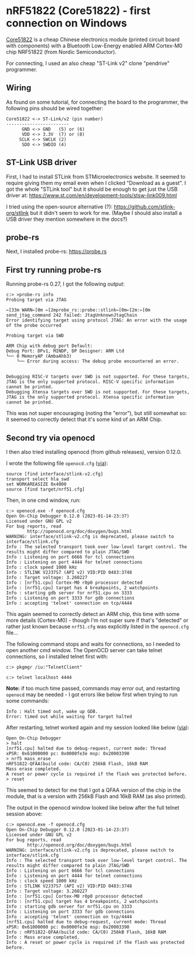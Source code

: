 # nRF51822 (Core51822) - first connection on Windows

[Core51822](https://www.waveshare.com/wiki/Core51822)
is a cheap Chinese electronics module
(printed circuit board with components)
with a Bluetooth Low-Energy enabled ARM Cortex-M0 chip
NRF51822 (from Nordic Semiconductor).

For connecting, I used an also cheap 
"ST-Link v2" clone "pendrive" programmer.

## Wiring

As found on some tutorial, for connecting the board to the programmer,
the following pins should be wired together:

```
Core51822 <-> ST-Link/v2 (pin number)
------------------------
      GND <-> GND   (5) or (6)
      VDD <-> 3.3V  (7) or (8)
     SCLK <-> SWCLK (2)
      SDO <-> SWDIO (4)
```

## ST-Link USB driver

First, I had to install STLink from STMicroelectronics website.
It seemed to require giving them my email even when I clicked "Download as a guest".
I got the whole "STLink tool" but it should be enough to get just the USB driver at:
https://www.st.com/en/development-tools/stsw-link009.html

I tried using the open-source alternative (?): https://github.com/stlink-org/stlink
but it didn't seem to work for me. (Maybe I should also install a USB driver they mention somewhere in the docs?)

## probe-rs

Next, I installed probe-rs: https://probe.rs

## First try running probe-rs

Running probe-rs 0.27, I got the following output:

```
c:> >probe-rs info
Probing target via JTAG

←[33m WARN←[0m ←[2mprobe_rs::probe::stlink←[0m←[2m:←[0m send_jtag_command 242 failed: JtagUnknownJtagChain
Error identifying target using protocol JTAG: An error with the usage of the probe occurred

Probing target via SWD

ARM Chip with debug port Default:
Debug Port: DPv1, MINDP, DP Designer: ARM Ltd
└── 0 MemoryAP (AmbaAhb3)
    └── Error during access: The debug probe encountered an error.


Debugging RISC-V targets over SWD is not supported. For these targets, JTAG is the only supported protocol. RISC-V specific information cannot be printed.
Debugging Xtensa targets over SWD is not supported. For these targets, JTAG is the only supported protocol. Xtensa specific information cannot be printed.
```

This was not super encouraging (noting the "error"),
but still somewhat so:
it seemed to correctly detect that it's some kind of an ARM Chip.

## Second try via openocd

I then also tried installing openocd (from github releases),
version 0.12.0.

I wrote the following file `openocd.cfg`
([via](https://gist.github.com/robot9706/9119d26fa860a257c8db8f5fb25573e8)):

```
source [find interface/stlink-v2.cfg]
transport select hla_swd
set WORKAREASIZE 0x4000
source [find target/nrf51.cfg]
```

Then, in one cmd window, run:

```
c:> openocd.exe -f openocd.cfg
Open On-Chip Debugger 0.12.0 (2023-01-14-23:37)
Licensed under GNU GPL v2
For bug reports, read
        http://openocd.org/doc/doxygen/bugs.html
WARNING: interface/stlink-v2.cfg is deprecated, please switch to interface/stlink.cfg
Info : The selected transport took over low-level target control. The results might differ compared to plain JTAG/SWD
Info : Listening on port 6666 for tcl connections
Info : Listening on port 4444 for telnet connections
Info : clock speed 1000 kHz
Info : STLINK V2J37S7 (API v2) VID:PID 0483:3748
Info : Target voltage: 3.260227
Info : [nrf51.cpu] Cortex-M0 r0p0 processor detected
Info : [nrf51.cpu] target has 4 breakpoints, 2 watchpoints
Info : starting gdb server for nrf51.cpu on 3333
Info : Listening on port 3333 for gdb connections
Info : accepting 'telnet' connection on tcp/4444
```

This again seemed to correctly detect an ARM chip,
this time with some more details (Cortex-M0) -
though I'm not super sure if that's "detected"
or rather just known because `nrf51.cfg`
was explicitly listed in the `openocd.cfg` file...

The following command stops and waits for connections,
so I needed to open another cmd window.
The OpenOCD server can take telnet connections,
so I installed telnet first with:

```
c:> pkgmgr /iu:"TelnetClient"

c:> telnet localhost 4444
```

**Note:** if too much time passed,
commands may error out,
and restarting `openocd` may be needed -
I got errors like below first when trying to run some commands:

```
Info : Halt timed out, wake up GDB.
Error: timed out while waiting for target halted
```

After restarting, telnet worked again and my session looked like below
([via](https://gist.github.com/robot9706/9119d26fa860a257c8db8f5fb25573e8)):

```
Open On-Chip Debugger
> halt
[nrf51.cpu] halted due to debug-request, current mode: Thread
xPSR: 0x61000000 pc: 0x0000fe3e msp: 0x20003390
> nrf5 mass_erase
nRF51822-QFAA(build code: CA/C0) 256kB Flash, 16kB RAM
Mass erase completed.
A reset or power cycle is required if the flash was protected before.
> reset
```

This seemed to detect for me that I got a QFAA version of the chip in the module,
that is a version with 256kB Flash and 16kB RAM (as also printed).

The output in the openocd window looked like below after the full telnet session above:

```
c:> openocd.exe -f openocd.cfg
Open On-Chip Debugger 0.12.0 (2023-01-14-23:37)
Licensed under GNU GPL v2
For bug reports, read
        http://openocd.org/doc/doxygen/bugs.html
WARNING: interface/stlink-v2.cfg is deprecated, please switch to interface/stlink.cfg
Info : The selected transport took over low-level target control. The results might differ compared to plain JTAG/SWD
Info : Listening on port 6666 for tcl connections
Info : Listening on port 4444 for telnet connections
Info : clock speed 1000 kHz
Info : STLINK V2J37S7 (API v2) VID:PID 0483:3748
Info : Target voltage: 3.260227
Info : [nrf51.cpu] Cortex-M0 r0p0 processor detected
Info : [nrf51.cpu] target has 4 breakpoints, 2 watchpoints
Info : starting gdb server for nrf51.cpu on 3333
Info : Listening on port 3333 for gdb connections
Info : accepting 'telnet' connection on tcp/4444
[nrf51.cpu] halted due to debug-request, current mode: Thread
xPSR: 0x61000000 pc: 0x0000fe3e msp: 0x20003390
Info : nRF51822-QFAA(build code: CA/C0) 256kB Flash, 16kB RAM
Info : Mass erase completed.
Info : A reset or power cycle is required if the flash was protected before.
```

